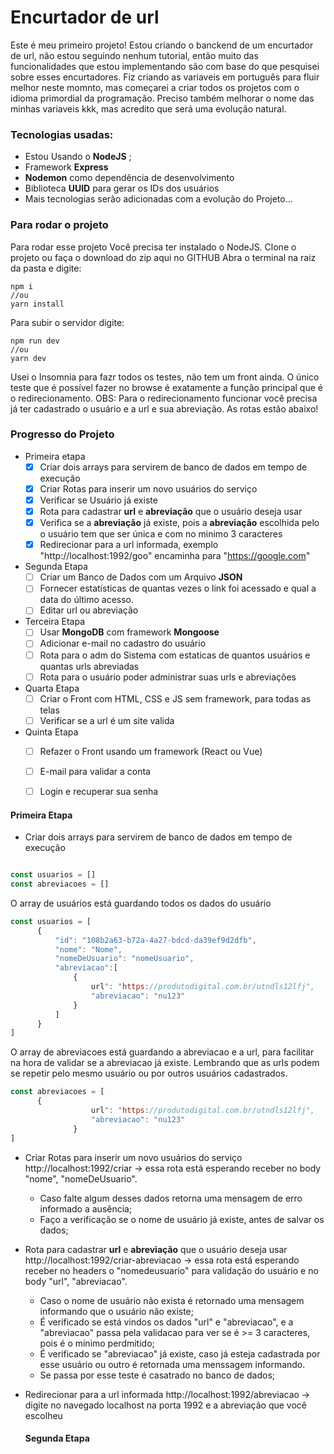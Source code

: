 # Encurtador de url
Este é meu primeiro projeto! Estou criando o banckend de um encurtador de url, não estou seguindo nenhum tutorial, então muito das funcionalidades que estou implementando são com base do que pesquisei sobre esses encurtadores.
Fiz criando as variaveis em português para fluir melhor neste momnto, mas começarei a criar todos os projetos com o idioma primordial da programação. Preciso também melhorar o nome das minhas variaveis kkk, mas acredito que será uma evolução natural.

### Tecnologias usadas:
 - Estou Usando o **NodeJS** ;
 - Framework **Express** 
 - **Nodemon** como dependência de desenvolvimento
 - Biblioteca **UUID** para gerar os IDs dos usuários
 - Mais tecnologias serão adicionadas com a evolução do Projeto...

### Para rodar o projeto
 Para rodar esse projeto Você precisa ter instalado o NodeJS.
 Clone o projeto ou faça o download do zip aqui no GITHUB
 Abra o terminal na raiz da pasta e digite:
 ```nodejs
 npm i
 //ou
 yarn install
 
 ```

Para subir o servidor digite:
```nodejs
npm run dev
//ou
yarn dev
```

Usei o Insomnia para fazr todos os testes, não tem um front ainda. O único teste que é possível fazer no browse é exatamente a função principal que é o redirecionamento.
OBS: Para o redirecionamento funcionar você precisa já ter cadastrado o usuário e a url e sua abreviação.
As rotas estão abaixo!
### Progresso do Projeto
 - Primeira etapa
	- [x] Criar dois arrays para servirem de banco de dados em tempo de execução
    - [x] Criar Rotas para inserir um novo usuários do serviço
    - [x] Verificar se Usuário já existe
    - [x] Rota para cadastrar **url** e **abreviação** que o usuário deseja usar 
    - [x] Verifica se a **abreviação** já existe, pois a **abreviação** escolhida pelo o usuário tem que ser única e com no minimo 3 caracteres
    - [x] Redirecionar para a url informada, exemplo "http://localhost:1992/goo" encaminha para "https://google.com"
 - Segunda Etapa
    - [ ] Criar um Banco de Dados com um Arquivo **JSON**
    - [ ] Fornecer estatísticas de quantas vezes o link foi acessado e qual a data do último acesso.
    - [ ] Editar url ou abreviação
 -  Terceira Etapa
    - [ ] Usar **MongoDB** com framework **Mongoose**
    - [ ] Adicionar e-mail no cadastro do usuário
    - [ ] Rota para o adm do Sistema com estaticas de quantos usuários e quantas urls abreviadas
    - [ ] Rota para o usuário poder administrar suas urls e abreviações
 -  Quarta Etapa
	-  [ ] Criar o Front com HTML, CSS e JS sem framework, para todas as telas
	-  [ ] Verificar se a url é um site valida
 -  Quinta Etapa
	 -  [ ] Refazer o Front usando um framework (React ou Vue)
	 -  [ ] E-mail para validar a conta
	 -  [ ] Login e recuperar sua senha



#### Primeira Etapa
- Criar dois arrays para servirem de banco de dados em tempo de execução
 ```javascript

 const usuarios = []
 const abreviacoes = []
 ```
  O array de usuários está guardando todos os dados do usuário
  ```javascript
const usuarios = [
		{
			"id": "108b2a63-b72a-4a27-bdcd-da39ef9d2dfb",
			"nome": "Nome",
			"nomeDeUsuario": "nomeUsuario",
			"abreviacao":[
				{
					url": "https://produtodigital.com.br/utndls12lfj",
					"abreviacao": "nu123"
				}
			]
		}
]
  ```
  O array de abreviacoes está guardando a abreviacao e a url, para facilitar na hora de validar se a abreviacao já existe. Lembrando que as urls podem se repetir pelo mesmo usuário ou por outros usuários cadastrados.
  ```javascript
const abreviacoes = [
		{
					url": "https://produtodigital.com.br/utndls12lfj",
					"abreviacao": "nu123"
				}
]
  
  ```
  
  - Criar Rotas para inserir um novo usuários do serviço
     http://localhost:1992/criar -> essa rota está esperando receber no body "nome", "nomeDeUsuario". 
	  - Caso falte algum desses dados retorna uma mensagem de erro informado a ausência;
	  - Faço a verificação se o nome de usuário já existe, antes de salvar os dados;
 - Rota para cadastrar **url** e **abreviação** que o usuário deseja usar
   http://localhost:1992/criar-abreviacao -> essa rota está esperando receber no headers o "nomedeusuario" para validação do usuário e no body "url", "abreviacao".
    - Caso o nome de usuário não exista é retornado uma mensagem informando que o usuário não existe;
    -  É verificado se está vindos os dados "url" e "abreviacao", e a "abreviacao" passa pela validacao para ver se é >= 3 caracteres, pois é o mínimo perdmitido;
    -  É verificado se "abreviacao" já existe, caso já esteja cadastrada por esse usuário ou outro é retornada uma menssagem informando.
    -  Se passa por esse teste é casatrado no banco de dados;
 - Redirecionar para a url informada
    http://localhost:1992/abreviacao -> digite no navegado localhost na porta 1992 e a abreviação que você escolheu   
	
	#### Segunda Etapa